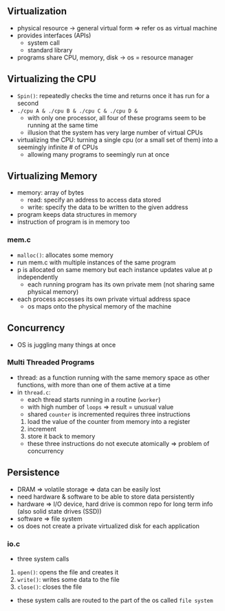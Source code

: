 ## Virtualization

- physical resource -> general virtual form => refer os as virtual machine
- provides interfaces (APIs)
  - system call
  - standard library
- programs share CPU, memory, disk -> os = resource manager

## Virtualizing the CPU

- `Spin()`: repeatedly checks the time and returns once it has run for a second
- `./cpu A & ./cpu B & ./cpu C & ./cpu D &`
  - with only one processor, all four of these programs seem to be running at the same time
  - illusion that the system has very large number of virtual CPUs
- virtualizing the CPU: turning a single cpu (or a small set of them) into a seemingly infinite # of CPUs
  - allowing many programs to seemingly run at once

## Virtualizing Memory

- memory: array of bytes
  - read: specify an address to access data stored
  - write: specify the data to be written to the given address
- program keeps data structures in memory
- instruction of program is in memory too

### mem.c

- `malloc()`: allocates some memory
- run mem.c with multiple instances of the same program
- p is allocated on same memory but each instance updates value at p independently
  - each running program has its own private mem (not sharing same physical memory)
- each process accesses its own private virtual address space
  - os maps onto the physical memory of the machine

## Concurrency

- OS is juggling many things at once

### Multi Threaded Programs

- thread: as a function running with the same memory space as other functions, with more than one of them active at a time
- in `thread.c`:
  - each thread starts running in a routine (`worker`)
  - with high number of `loops` => result = unusual value
  - shared `counter` is incremented requires three instructions
  1. load the value of the counter from memory into a register
  2. increment
  3. store it back to memory
  - these three instructions do not execute atomically => problem of concurrency

## Persistence

- DRAM => volatile storage => data can be easily lost
- need hardware & software to be able to store data persistently
- hardware => I/O device, hard drive is common repo for long term info (also solid state drives (SSD))
- software => file system
- os does not create a private virtualized disk for each application

### io.c

- three system calls

1. `open()`: opens the file and creates it
2. `write()`: writes some data to the file
3. `close()`: closes the file

- these system calls are routed to the part of the os called `file system`
